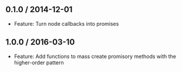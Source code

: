 0.1.0 / 2014-12-01
------------------

 * Feature: Turn node callbacks into promises

1.0.0 / 2016-03-10
------------------

 * Feature: Add functions to mass create promisory methods with the higher-order pattern
